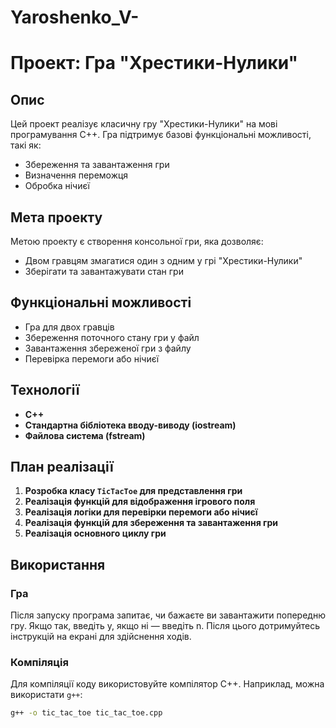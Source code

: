# Yaroshenko_V-
# Проект: Гра "Хрестики-Нулики"

## Опис
Цей проект реалізує класичну гру "Хрестики-Нулики" на мові програмування C++. Гра підтримує базові функціональні можливості, такі як:
- Збереження та завантаження гри
- Визначення переможця
- Обробка нічиєї

## Мета проекту
Метою проекту є створення консольної гри, яка дозволяє:
- Двом гравцям змагатися один з одним у грі "Хрестики-Нулики"
- Зберігати та завантажувати стан гри

## Функціональні можливості
- Гра для двох гравців
- Збереження поточного стану гри у файл
- Завантаження збереженої гри з файлу
- Перевірка перемоги або нічиєї

## Технології
- **C++**
- **Стандартна бібліотека вводу-виводу (iostream)**
- **Файлова система (fstream)**

## План реалізації
1. **Розробка класу `TicTacToe` для представлення гри**
2. **Реалізація функцій для відображення ігрового поля**
3. **Реалізація логіки для перевірки перемоги або нічиєї**
4. **Реалізація функцій для збереження та завантаження гри**
5. **Реалізація основного циклу гри**

## Використання

### Гра
Після запуску програма запитає, чи бажаєте ви завантажити попередню гру. Якщо так, введіть y, якщо ні — введіть n. Після цього дотримуйтесь інструкцій на екрані для здійснення ходів.

### Компіляція
Для компіляції коду використовуйте компілятор C++. Наприклад, можна використати `g++`:
```bash
g++ -o tic_tac_toe tic_tac_toe.cpp

